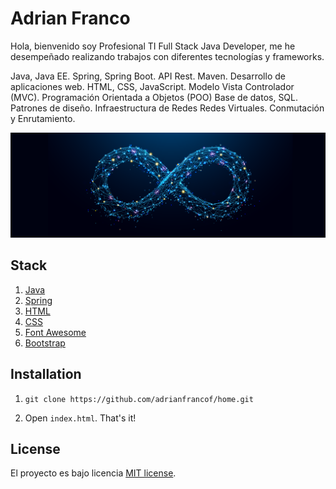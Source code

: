 # Adrian Franco

Hola, bienvenido soy Profesional TI Full Stack Java Developer, me he desempeñado realizando trabajos con diferentes tecnologías y frameworks.

Java, Java EE.
Spring, Spring Boot.
API Rest.
Maven.
Desarrollo de aplicaciones web.
HTML, CSS, JavaScript.
Modelo Vista Controlador (MVC).
Programación Orientada a Objetos (POO)
Base de datos, SQL.
Patrones de diseño.
Infraestructura de Redes
Redes Virtuales.
Conmutación y Enrutamiento.

![Demo](img/devop.png)

## Stack


1. [Java](https://www.oracle.com/java/)
2. [Spring](https://spring.io/)
3. [HTML](https://developer.mozilla.org/en-US/docs/Web/HTML)
4. [CSS](https://developer.mozilla.org/en-US/docs/Web/CSS)
5. [Font Awesome](https://fontawesome.com/)
6. [Bootstrap](https://getbootstrap.com//)
 
## Installation

1. `git clone https://github.com/adrianfrancof/home.git`

2. Open `index.html`. That's it!

## License

El proyecto es bajo licencia [MIT license](https://choosealicense.com/licenses/mit/).